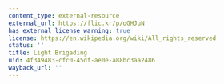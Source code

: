 ```yaml
---
content_type: external-resource
external_url: https://flic.kr/p/oGHJuN
has_external_license_warning: true
license: https://en.wikipedia.org/wiki/All_rights_reserved
status: ''
title: Light Brigading
uid: 4f349483-cfc0-45df-ae0e-a88bc3aa2486
wayback_url: ''
---
```

